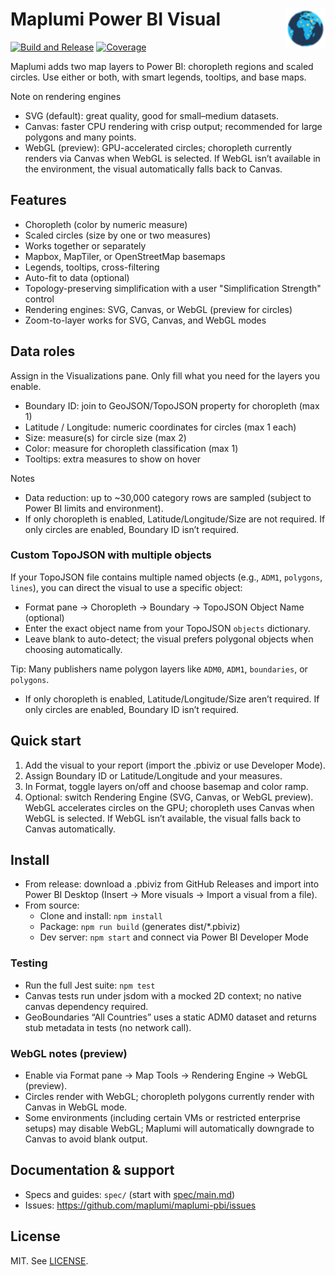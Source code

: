 # Maplumi Power BI Visual <img src="assets/icon.png" alt="Maplumi Visual Icon" width="64" height="64" align="right">

[![Build and Release](https://github.com/maplumi/maplumi-pbi/actions/workflows/build.yml/badge.svg?branch=main)](https://github.com/maplumi/maplumi-pbi/actions/workflows/build.yml) [![Coverage](https://img.shields.io/endpoint?url=https://gist.githubusercontent.com/ayiemba/2e6451b2d946f0f58920cc89b1b5ef8b/raw/coverage.json)](https://gist.github.com/ayiemba/2e6451b2d946f0f58920cc89b1b5ef8b)

<!-- Dynamic coverage badge uses shields endpoint with a Gist JSON:
https://img.shields.io/endpoint?url=https://gist.githubusercontent.com/ayiemba/2e6451b2d946f0f58920cc89b1b5ef8b/raw/coverage.json
Configured via workflow .github/workflows/coverage-badge.yml and repo secrets COVERAGE_GIST_ID + COVERAGE_GIST_TOKEN. -->

Maplumi adds two map layers to Power BI: choropleth regions and scaled circles. Use either or both, with smart legends, tooltips, and base maps.

Note on rendering engines
- SVG (default): great quality, good for small–medium datasets.
- Canvas: faster CPU rendering with crisp output; recommended for large polygons and many points.
- WebGL (preview): GPU-accelerated circles; choropleth currently renders via Canvas when WebGL is selected. If WebGL isn’t available in the environment, the visual automatically falls back to Canvas.

## Features
- Choropleth (color by numeric measure)
- Scaled circles (size by one or two measures)
- Works together or separately
- Mapbox, MapTiler, or OpenStreetMap basemaps
- Legends, tooltips, cross-filtering
- Auto-fit to data (optional)
 - Topology-preserving simplification with a user "Simplification Strength" control
 - Rendering engines: SVG, Canvas, or WebGL (preview for circles)
 - Zoom-to-layer works for SVG, Canvas, and WebGL modes

## Data roles
Assign in the Visualizations pane. Only fill what you need for the layers you enable.
- Boundary ID: join to GeoJSON/TopoJSON property for choropleth (max 1)
- Latitude / Longitude: numeric coordinates for circles (max 1 each)
- Size: measure(s) for circle size (max 2)
- Color: measure for choropleth classification (max 1)
- Tooltips: extra measures to show on hover

Notes
- Data reduction: up to ~30,000 category rows are sampled (subject to Power BI limits and environment).
- If only choropleth is enabled, Latitude/Longitude/Size are not required. If only circles are enabled, Boundary ID isn’t required.

### Custom TopoJSON with multiple objects

If your TopoJSON file contains multiple named objects (e.g., `ADM1`, `polygons`, `lines`), you can direct the visual to use a specific object:

- Format pane → Choropleth → Boundary → TopoJSON Object Name (optional)
- Enter the exact object name from your TopoJSON `objects` dictionary.
- Leave blank to auto-detect; the visual prefers polygonal objects when choosing automatically.

Tip: Many publishers name polygon layers like `ADM0`, `ADM1`, `boundaries`, or `polygons`.
- If only choropleth is enabled, Latitude/Longitude/Size aren’t required. If only circles are enabled, Boundary ID isn’t required.

## Quick start
1) Add the visual to your report (import the .pbiviz or use Developer Mode).
2) Assign Boundary ID or Latitude/Longitude and your measures.
3) In Format, toggle layers on/off and choose basemap and color ramp.
4) Optional: switch Rendering Engine (SVG, Canvas, or WebGL preview). WebGL accelerates circles on the GPU; choropleth uses Canvas when WebGL is selected. If WebGL isn’t available, the visual falls back to Canvas automatically.

## Install
- From release: download a .pbiviz from GitHub Releases and import into Power BI Desktop (Insert → More visuals → Import a visual from a file).
- From source:
	- Clone and install: `npm install`
	- Package: `npm run build` (generates dist/*.pbiviz)
	- Dev server: `npm start` and connect via Power BI Developer Mode

### Testing
- Run the full Jest suite: `npm test`
- Canvas tests run under jsdom with a mocked 2D context; no native canvas dependency required.
- GeoBoundaries “All Countries” uses a static ADM0 dataset and returns stub metadata in tests (no network call).

### WebGL notes (preview)
- Enable via Format pane → Map Tools → Rendering Engine → WebGL (preview).
- Circles render with WebGL; choropleth polygons currently render with Canvas in WebGL mode.
- Some environments (including certain VMs or restricted enterprise setups) may disable WebGL; Maplumi will automatically downgrade to Canvas to avoid blank output.

## Documentation & support
- Specs and guides: `spec/` (start with [spec/main.md](spec/main.md))
- Issues: https://github.com/maplumi/maplumi-pbi/issues

## License
MIT. See [LICENSE](LICENSE).
